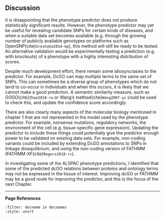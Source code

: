 ## Discussion
It is disappointing that the phenotype predictor does not produce statistically significant results. However, the phenotype predictor may yet be useful for revealing candidate SNPs for certain kinds of diseases, and when a suitable data set becomes available (e.g. through the growing number of publicly available genotypes on platforms such as OpenSNP{cite}`Greshake2014-mp`), this method will still be ready to be tested. An alternative validation would be experimentally testing a prediction (e.g. with knockouts) of a phenotype with a highly interesting distribution of scores.

[//]: # (TODO: How many terms appear to be successful? How many more than we would expect? Does this imply how much of our biology is influenced by missense mutations versus other tyoes? Or is it more of a relfection of the quality of our data.)

Despite much development effort, there remain some idiosyncrasies to the predictor. For example, DcGO can map multiple terms to the same set of SNPs. This can sometimes be a diverse group of phenotypes which do not tend to co-occur in individuals and when this occurs, it is likely that we cannot make a good prediction. A semantic similarity measure, such as GOGO{cite}`Zhao2018-rw` or Wang’s method{cite}`Wang2007-yc` could be used to check this, and update the confidence score accordingly.

There are also clearly many aspects of the molecular biology mentioned in chapter 1 that are not represented in the model used by the phenotype predictor. For example, nonsense mutations, regulatory networks, the environment of the cell (e.g. tissue-specific gene expression). Updating the predictor to include these things could potentially give the predictor enough power to be validated on existing data sets. For example, non-coding variants could be included by extending DcGO annotations to SNPs in linkage disequilibrium, and using the non-coding version of FATHMM (FATHMM-XF{cite}`Rogers2018-rc`).

In investigating some of the ALSPAC phenotype predictions, I identified that some of the predicted dcGO relations between proteins and ontology terms may not be expressed in the tissue of interest. Improving dcGO or FATHMM may be a good route for improving the predictor, and this is the focus of the next Chapter.

---
**Page References**

```{bibliography} /_bibliography/references.bib
:filter: docname in docnames
:style: unsrt
```
